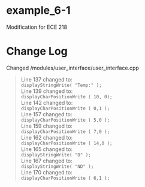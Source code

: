 # example_6-1
Modification for ECE 218  
# Change Log  
Changed /modules/user_interface/user_interface.cpp  
>Line 137 changed to:  
`displayStringWrite( "Temp:" );`  
Line 139 changed to:  
`displayCharPositionWrite ( 10, 0);`  
Line 142 changed to:  
`displayCharPositionWrite ( 0,1 );`  
Line 157 changed to:  
`displayCharPositionWrite ( 5,0 );`  
Line 159 changed to:  
`displayCharPositionWrite ( 7,0 );`  
Line 162 changed to:  
`displayCharPositionWrite ( 14,0 );`  
Line 165 changed to:  
`displayStringWrite( "D" );`  
Line 167 changed to:  
`displayStringWrite( "ND" );`  
Line 170 changed to:  
`displayCharPositionWrite ( 6,1 );`
